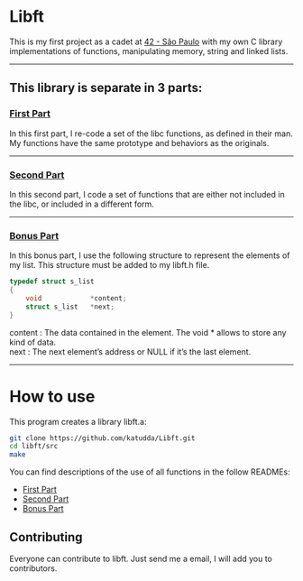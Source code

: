 # Libft
This is my first project as a cadet at <a href ="https://www.42sp.org.br/">42 - São Paulo</a> with my own C library implementations of functions, manipulating memory, string and linked lists.

---

## This library is separate in 3 parts:
### [First Part](./src/FIRST_PART.md)
In this first part, I re-code a set of the libc functions, as defined in their
man. My functions have the same prototype and behaviors as the originals.

---

### [Second Part](./src/SECOND_PART.md)
In this second part, I code a set of functions that are either not included in the
libc, or included in a different form.

---

### [Bonus Part](./src/BONUS_PART.md)
In this bonus part, I use the following structure to represent the elements of my list.
This structure must be added to my libft.h file.
```c
typedef struct s_list
{
	void			*content;
	struct s_list	*next;
}	
```
content : The data contained in the element. The void * allows to store any kind
of data.<br>
next : The next element’s address or NULL if it’s the last element.

---
# How to use

This program creates a library libft.a:
```bash
git clone https://github.com/katudda/Libft.git
cd libft/src
make
```
You can find descriptions of the use of all functions in the follow READMEs:
 - [First Part](./src/FIRST_PART.md)
 - [Second Part](./src/SECOND_PART.md)
 - [Bonus Part](./src/BONUS_PART.md)

## Contributing
Everyone can contribute to libft. Just send me a email, I will add you to contributors.
